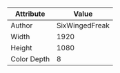 # 
| Attribute | Value |
| ---  | ---     |
| Author | SixWingedFreak |
| Width | 1920 |
| Height | 1080 |
| Color Depth | 8 |
